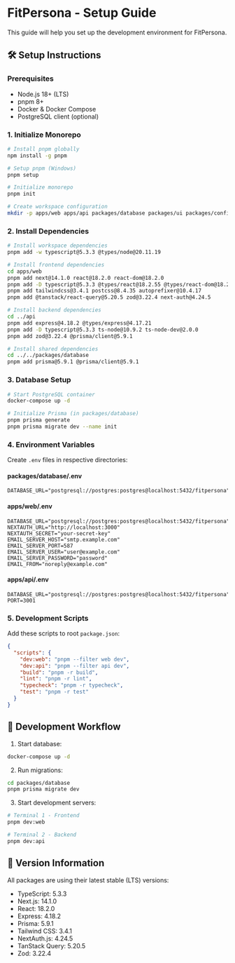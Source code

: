 # FitPersona - Setup Guide

This guide will help you set up the development environment for FitPersona.

## 🛠️ Setup Instructions

### Prerequisites

- Node.js 18+ (LTS)
- pnpm 8+
- Docker & Docker Compose
- PostgreSQL client (optional)

### 1. Initialize Monorepo

```bash
# Install pnpm globally
npm install -g pnpm

# Setup pnpm (Windows)
pnpm setup

# Initialize monorepo
pnpm init

# Create workspace configuration
mkdir -p apps/web apps/api packages/database packages/ui packages/config
```

### 2. Install Dependencies

```bash
# Install workspace dependencies
pnpm add -w typescript@5.3.3 @types/node@20.11.19

# Install frontend dependencies
cd apps/web
pnpm add next@14.1.0 react@18.2.0 react-dom@18.2.0
pnpm add -D typescript@5.3.3 @types/react@18.2.55 @types/react-dom@18.2.19
pnpm add tailwindcss@3.4.1 postcss@8.4.35 autoprefixer@10.4.17
pnpm add @tanstack/react-query@5.20.5 zod@3.22.4 next-auth@4.24.5

# Install backend dependencies
cd ../api
pnpm add express@4.18.2 @types/express@4.17.21
pnpm add -D typescript@5.3.3 ts-node@10.9.2 ts-node-dev@2.0.0
pnpm add zod@3.22.4 @prisma/client@5.9.1

# Install shared dependencies
cd ../../packages/database
pnpm add prisma@5.9.1 @prisma/client@5.9.1
```

### 3. Database Setup

```bash
# Start PostgreSQL container
docker-compose up -d

# Initialize Prisma (in packages/database)
pnpm prisma generate
pnpm prisma migrate dev --name init
```

### 4. Environment Variables

Create `.env` files in respective directories:

#### packages/database/.env
```env
DATABASE_URL="postgresql://postgres:postgres@localhost:5432/fitpersona"
```

#### apps/web/.env
```env
DATABASE_URL="postgresql://postgres:postgres@localhost:5432/fitpersona"
NEXTAUTH_URL="http://localhost:3000"
NEXTAUTH_SECRET="your-secret-key"
EMAIL_SERVER_HOST="smtp.example.com"
EMAIL_SERVER_PORT=587
EMAIL_SERVER_USER="user@example.com"
EMAIL_SERVER_PASSWORD="password"
EMAIL_FROM="noreply@example.com"
```

#### apps/api/.env
```env
DATABASE_URL="postgresql://postgres:postgres@localhost:5432/fitpersona"
PORT=3001
```

### 5. Development Scripts

Add these scripts to root `package.json`:

```json
{
  "scripts": {
    "dev:web": "pnpm --filter web dev",
    "dev:api": "pnpm --filter api dev",
    "build": "pnpm -r build",
    "lint": "pnpm -r lint",
    "typecheck": "pnpm -r typecheck",
    "test": "pnpm -r test"
  }
}
```

## 🚀 Development Workflow

1. Start database:
```bash
docker-compose up -d
```

2. Run migrations:
```bash
cd packages/database
pnpm prisma migrate dev
```

3. Start development servers:
```bash
# Terminal 1 - Frontend
pnpm dev:web

# Terminal 2 - Backend
pnpm dev:api
```

## 📝 Version Information

All packages are using their latest stable (LTS) versions:

- TypeScript: 5.3.3
- Next.js: 14.1.0
- React: 18.2.0
- Express: 4.18.2
- Prisma: 5.9.1
- Tailwind CSS: 3.4.1
- NextAuth.js: 4.24.5
- TanStack Query: 5.20.5
- Zod: 3.22.4 
